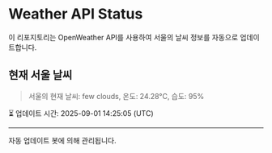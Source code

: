 
# Weather API Status

이 리포지토리는 OpenWeather API를 사용하여 서울의 날씨 정보를 자동으로 업데이트합니다.

## 현재 서울 날씨
> 서울의 현재 날씨: few clouds, 온도: 24.28°C, 습도: 95%

⏳ 업데이트 시간: 2025-09-01 14:25:05 (UTC)

---
자동 업데이트 봇에 의해 관리됩니다.
